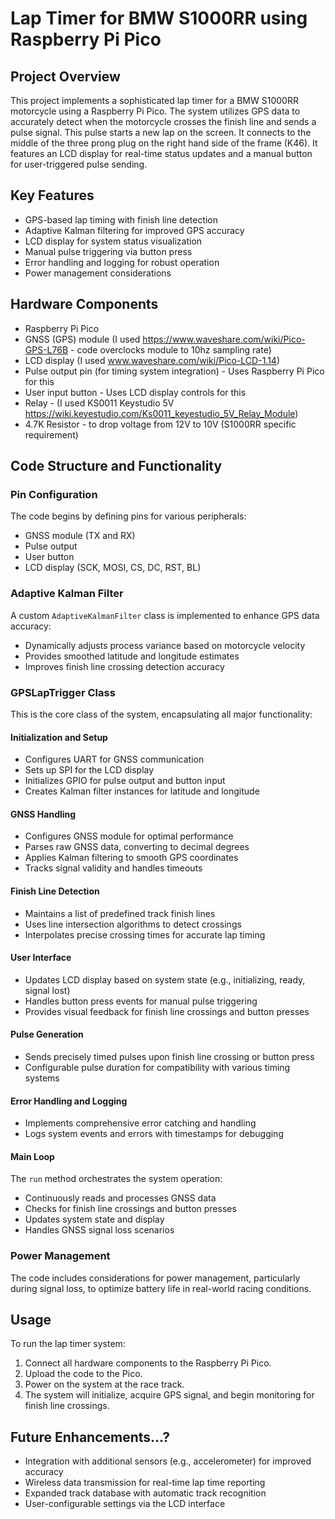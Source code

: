 # Lap Timer for BMW S1000RR using Raspberry Pi Pico

## Project Overview
This project implements a sophisticated lap timer for a BMW S1000RR motorcycle using a Raspberry Pi Pico. The system utilizes GPS data to accurately detect when the motorcycle crosses the finish line and sends a pulse signal. This pulse starts a new lap on the screen. It connects to the middle of the three prong plug on the right hand side of the frame (K46). It features an LCD display for real-time status updates and a manual button for user-triggered pulse sending.

## Key Features
- GPS-based lap timing with finish line detection
- Adaptive Kalman filtering for improved GPS accuracy
- LCD display for system status visualization
- Manual pulse triggering via button press
- Error handling and logging for robust operation
- Power management considerations

## Hardware Components
- Raspberry Pi Pico
- GNSS (GPS) module (I used https://www.waveshare.com/wiki/Pico-GPS-L76B - code overclocks module to 10hz sampling rate)
- LCD display (I used www.waveshare.com/wiki/Pico-LCD-1.14)
- Pulse output pin (for timing system integration) - Uses Raspberry Pi Pico for this
- User input button - Uses LCD display controls for this
- Relay - (I used KS0011 Keystudio 5V https://wiki.keyestudio.com/Ks0011_keyestudio_5V_Relay_Module)
- 4.7K Resistor - to drop voltage from 12V to 10V (S1000RR specific requirement)

## Code Structure and Functionality

### Pin Configuration
The code begins by defining pins for various peripherals:
- GNSS module (TX and RX)
- Pulse output
- User button
- LCD display (SCK, MOSI, CS, DC, RST, BL)

### Adaptive Kalman Filter
A custom `AdaptiveKalmanFilter` class is implemented to enhance GPS data accuracy:
- Dynamically adjusts process variance based on motorcycle velocity
- Provides smoothed latitude and longitude estimates
- Improves finish line crossing detection accuracy

### GPSLapTrigger Class
This is the core class of the system, encapsulating all major functionality:

#### Initialization and Setup
- Configures UART for GNSS communication
- Sets up SPI for the LCD display
- Initializes GPIO for pulse output and button input
- Creates Kalman filter instances for latitude and longitude

#### GNSS Handling
- Configures GNSS module for optimal performance
- Parses raw GNSS data, converting to decimal degrees
- Applies Kalman filtering to smooth GPS coordinates
- Tracks signal validity and handles timeouts

#### Finish Line Detection
- Maintains a list of predefined track finish lines
- Uses line intersection algorithms to detect crossings
- Interpolates precise crossing times for accurate lap timing

#### User Interface
- Updates LCD display based on system state (e.g., initializing, ready, signal lost)
- Handles button press events for manual pulse triggering
- Provides visual feedback for finish line crossings and button presses

#### Pulse Generation
- Sends precisely timed pulses upon finish line crossing or button press
- Configurable pulse duration for compatibility with various timing systems

#### Error Handling and Logging
- Implements comprehensive error catching and handling
- Logs system events and errors with timestamps for debugging

#### Main Loop
The `run` method orchestrates the system operation:
- Continuously reads and processes GNSS data
- Checks for finish line crossings and button presses
- Updates system state and display
- Handles GNSS signal loss scenarios

### Power Management
The code includes considerations for power management, particularly during signal loss, to optimize battery life in real-world racing conditions.

## Usage
To run the lap timer system:
1. Connect all hardware components to the Raspberry Pi Pico.
2. Upload the code to the Pico.
3. Power on the system at the race track.
4. The system will initialize, acquire GPS signal, and begin monitoring for finish line crossings.

## Future Enhancements...?
- Integration with additional sensors (e.g., accelerometer) for improved accuracy
- Wireless data transmission for real-time lap time reporting
- Expanded track database with automatic track recognition
- User-configurable settings via the LCD interface
